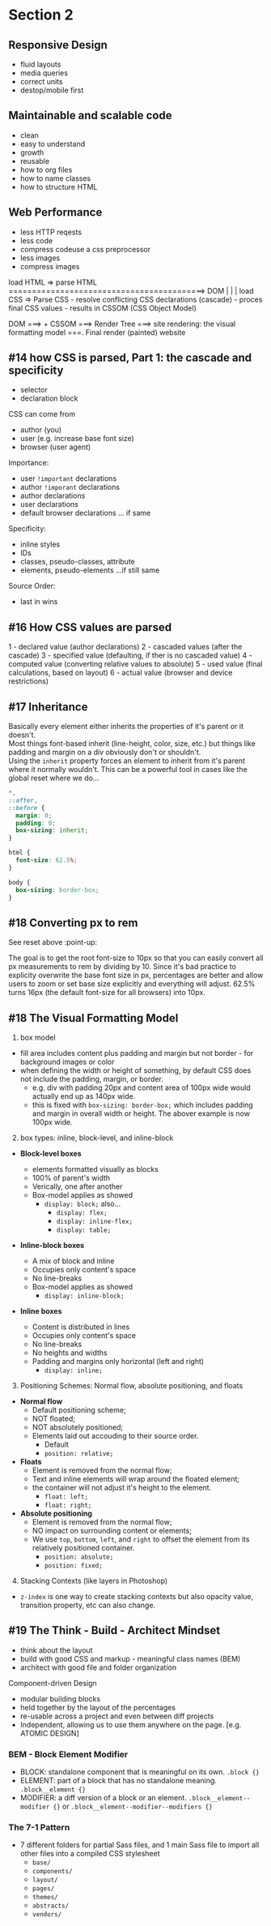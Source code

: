 # Section 2

## Responsive Design

- fluid layouts
- media queries
- correct units
- destop/mobile first

## Maintainable and scalable code

- clean
- easy to understand
- growth
- reusable
- how to org files
- how to name classes
- how to structure HTML

## Web Performance

- less HTTP reqests
- less code
- compress codeuse a css preprocessor
- less images
- compress images

load HTML => parse HTML ==========================================> DOM
                |
                |
                |
              load CSS => Parse CSS
                            - resolve conflicting CSS declarations (cascade)
                            - proces final CSS values
                            - results in CSSOM (CSS Object Model)


DOM ===> + CSSOM ===> Render Tree ===> site rendering: the visual formatting model ===. Final render (painted) website

## #14 how CSS is parsed, Part 1: the cascade and specificity

- selector
- declaration block

CSS can come from

- author (you)
- user (e.g. increase base font size)
- browser (user agent)

Importance:

- user `!important` declarations
- author `!imporant` declarations
- author declarations
- user declarations
- default browser declarations
... if same

Specificity:

- inline styles
- IDs
- classes, pseudo-classes, attribute
- elements, pseudo-elements
...if still same

Source Order:

- last in wins

## #16 How CSS values are parsed

1 - declared value (author declarations)
2 - cascaded values (after the cascade)
3 - specified value (defaulting, if ther is no cascaded value)
4 - computed value (converting relative values to absolute)
5 - used value (final calculations, based on layout)
6 - actual value (browser and device restrictions)

## #17 Inheritance

Basically every element either inherits the properties of it's parent or it doesn't.  
Most things font-based inherit (line-height, color, size, etc.) but things like padding and margin on a div obviously don't or shouldn't.  
Using the `inherit` property forces an element to inherit from it's parent where it normally wouldn't. This can be a powerful tool in cases like the global reset where we do...

```css
*,
::after,
::before {
  margin: 0;
  padding: 0;
  box-sizing: inherit;
}

html {
  font-size: 62.5%;
}

body {
  box-sizing: border-box;
}
```
## #18 Converting px to rem

See reset above :point-up:

The goal is to get the root font-size to 10px so that you can easily convert all px measurements to rem by dividing by 10.
Since it's bad practice to explicity overwrite the base font size in px, percentages are better and allow users to zoom or set base size explicitly and everything will adjust.
62.5% turns 16px (the default font-size for all browsers) into 10px.

## #18 The Visual Formatting Model

1) box model
- fill area includes content plus padding and margin but not border - for background images or color
- when defining the width or height of something, by default CSS does not include the padding, margin, or border.
  - e.g. div with padding 20px and content area of 100px wide would actually end up as 140px wide.
  - this is fixed with `box-sizing: border-box;` which includes padding and margin in overall width or height. The abover example is now 100px wide.

2) box types: inline, block-level, and inline-block

- **Block-level boxes**
  - elements formatted visually as blocks
  - 100% of parent's width
  - Verically, one after another
  - Box-model applies as showed
    - `display: block;` also...
      - `display: flex;`
      - `display: inline-flex;`
      - `display: table;`

- **Inline-block boxes**
  - A mix of block and inline
  - Occupies only content's space
  - No line-breaks
  - Box-model applies as showed
    - `display: inline-block;`

- **Inline boxes**
  - Content is distributed in lines
  - Occupies only content's space
  - No line-breaks
  - No heights and widths
  - Padding and margins only horizontal (left and right)
    - `display: inline;`

3) Positioning Schemes: Normal flow, absolute positioning, and floats

- **Normal flow**
  - Default positioning scheme;
  - NOT floated;
  - NOT absolutely positioned;
  - Elements laid out accouding to their source order.
    - Default
    - `position: relative;`
- **Floats**
  - Element is removed from the normal flow;
  - Text and inline elements will wrap around the floated element;
  - the container will not adjust it's height to the element.
    - `float: left;`
    - `float: right;`
- **Absolute positioning**
  - Element is removed from the normal flow;
  - NO impact on surrounding content or elements;
  - We use `top`, `bottom`, `left`, and `right` to offset the element from its relatively positioned container.
    - `position: absolute;`
    - `position: fixed;`

4) Stacking Contexts
(like layers in Photoshop)
- `z-index` is one way to create stacking contexts but also opacity value, transition property, etc can also change.

## #19 The Think - Build - Architect Mindset
- think about the layout
- build with good CSS and markup - meaningful class names (BEM)
- architect with good file and folder organization

Component-driven Design
- modular building blocks
- held together by the layout of the percentages
- re-usable across a project and even between diff projects
- Independent, allowing us to use them anywhere on the page.
[e.g. ATOMIC DESIGN]

### BEM - Block Element Modifier
- BLOCK: standalone component that is meaningful on its own. `.block {}`
- ELEMENT: part of a block that has no standalone meaning. `.block__element {}`
- MODIFIER: a diff version of a block or an element. `.block__element--modifier {}` or `.block__element--modifier--modifiers {}` 

 ### The 7-1 Pattern
 - 7 different folders for partial Sass files, and 1 main Sass file to import all other files into a compiled CSS stylesheet
   - `base/`
   - `components/`
   - `layout/`
   - `pages/`
   - `themes/`
   - `abstracts/`
   - `vendors/`






